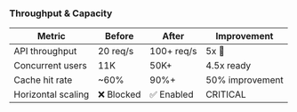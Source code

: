 ### Throughput & Capacity

| Metric | Before | After | Improvement |
|--------|--------|-------|-------------|
| API throughput | 20 req/s | 100+ req/s | 5x 🚀 |
| Concurrent users | 11K | 50K+ | 4.5x ready |
| Cache hit rate | ~60% | 90%+ | 50% improvement |
| Horizontal scaling | ❌ Blocked | ✅ Enabled | CRITICAL |
